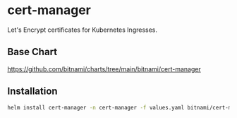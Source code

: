 # cert-manager
Let's Encrypt certificates for Kubernetes Ingresses.

## Base Chart
https://github.com/bitnami/charts/tree/main/bitnami/cert-manager

## Installation
```bash
helm install cert-manager -n cert-manager -f values.yaml bitnami/cert-manager
```
